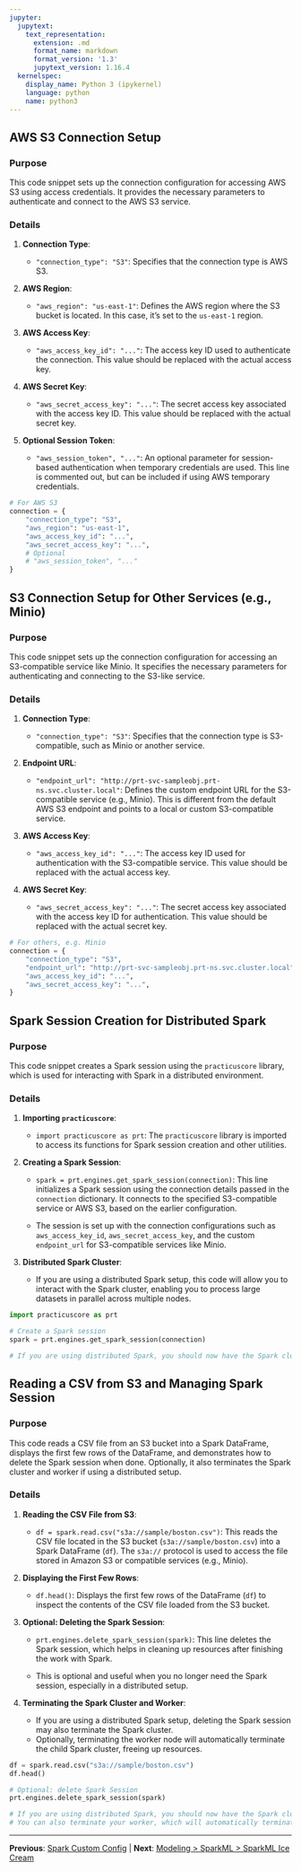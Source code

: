 ```yaml
---
jupyter:
  jupytext:
    text_representation:
      extension: .md
      format_name: markdown
      format_version: '1.3'
      jupytext_version: 1.16.4
  kernelspec:
    display_name: Python 3 (ipykernel)
    language: python
    name: python3
---
```


## AWS S3 Connection Setup

### **Purpose**
This code snippet sets up the connection configuration for accessing AWS S3 using access credentials. It provides the necessary parameters to authenticate and connect to the AWS S3 service.

### **Details**
1. **Connection Type**:
   - `"connection_type": "S3"`: Specifies that the connection type is AWS S3.

2. **AWS Region**:
   - `"aws_region": "us-east-1"`: Defines the AWS region where the S3 bucket is located. In this case, it’s set to the `us-east-1` region.

3. **AWS Access Key**:
   - `"aws_access_key_id": "..."`: The access key ID used to authenticate the connection. This value should be replaced with the actual access key.

4. **AWS Secret Key**:
   - `"aws_secret_access_key": "..."`: The secret access key associated with the access key ID. This value should be replaced with the actual secret key.

5. **Optional Session Token**:
   - `"aws_session_token", "..."`: An optional parameter for session-based authentication when temporary credentials are used. This line is commented out, but can be included if using AWS temporary credentials.

```python
# For AWS S3
connection = {
    "connection_type": "S3",
    "aws_region": "us-east-1",
    "aws_access_key_id": "...",
    "aws_secret_access_key": "...",
    # Optional
    # "aws_session_token", "..."
}
```

## S3 Connection Setup for Other Services (e.g., Minio)

### **Purpose**
This code snippet sets up the connection configuration for accessing an S3-compatible service like Minio. It specifies the necessary parameters for authenticating and connecting to the S3-like service.

### **Details**
1. **Connection Type**:
   - `"connection_type": "S3"`: Specifies that the connection type is S3-compatible, such as Minio or another service.

2. **Endpoint URL**:
   - `"endpoint_url": "http://prt-svc-sampleobj.prt-ns.svc.cluster.local"`: Defines the custom endpoint URL for the S3-compatible service (e.g., Minio). This is different from the default AWS S3 endpoint and points to a local or custom S3-compatible service.

3. **AWS Access Key**:
   - `"aws_access_key_id": "..."`: The access key ID used for authentication with the S3-compatible service. This value should be replaced with the actual access key.

4. **AWS Secret Key**:
   - `"aws_secret_access_key": "..."`: The secret access key associated with the access key ID for authentication. This value should be replaced with the actual secret key.


```python
# For others, e.g. Minio
connection = {
    "connection_type": "S3",
    "endpoint_url": "http://prt-svc-sampleobj.prt-ns.svc.cluster.local",
    "aws_access_key_id": "...",
    "aws_secret_access_key": "...",
}
```

## Spark Session Creation for Distributed Spark

### **Purpose**
This code snippet creates a Spark session using the `practicuscore` library, which is used for interacting with Spark in a distributed environment.

### **Details**
1. **Importing `practicuscore`**:
   - `import practicuscore as prt`: The `practicuscore` library is imported to access its functions for Spark session creation and other utilities.

2. **Creating a Spark Session**:
   - `spark = prt.engines.get_spark_session(connection)`: This line initializes a Spark session using the connection details passed in the `connection` dictionary. It connects to the specified S3-compatible service or AWS S3, based on the earlier configuration.
   
   - The session is set up with the connection configurations such as `aws_access_key_id`, `aws_secret_access_key`, and the custom `endpoint_url` for S3-compatible services like Minio.

3. **Distributed Spark Cluster**:
   - If you are using a distributed Spark setup, this code will allow you to interact with the Spark cluster, enabling you to process large datasets in parallel across multiple nodes.

```python
import practicuscore as prt 

# Create a Spark session
spark = prt.engines.get_spark_session(connection)

# If you are using distributed Spark, you should now have the Spark cluster up & running. 
```

## Reading a CSV from S3 and Managing Spark Session

### **Purpose**
This code reads a CSV file from an S3 bucket into a Spark DataFrame, displays the first few rows of the DataFrame, and demonstrates how to delete the Spark session when done. Optionally, it also terminates the Spark cluster and worker if using a distributed setup.

### **Details**

1. **Reading the CSV File from S3**:
   - `df = spark.read.csv("s3a://sample/boston.csv")`: This reads the CSV file located in the S3 bucket (`s3a://sample/boston.csv`) into a Spark DataFrame (`df`). The `s3a://` protocol is used to access the file stored in Amazon S3 or compatible services (e.g., Minio).
   
2. **Displaying the First Few Rows**:
   - `df.head()`: Displays the first few rows of the DataFrame (`df`) to inspect the contents of the CSV file loaded from the S3 bucket.

3. **Optional: Deleting the Spark Session**:
   - `prt.engines.delete_spark_session(spark)`: This line deletes the Spark session, which helps in cleaning up resources after finishing the work with Spark.
   
   - This is optional and useful when you no longer need the Spark session, especially in a distributed setup.

4. **Terminating the Spark Cluster and Worker**:
   - If you are using a distributed Spark setup, deleting the Spark session may also terminate the Spark cluster.
   - Optionally, terminating the worker node will automatically terminate the child Spark cluster, freeing up resources.


```python
df = spark.read.csv("s3a://sample/boston.csv")
df.head()
```

```python
# Optional: delete Spark Session 
prt.engines.delete_spark_session(spark)

# If you are using distributed Spark, you should now have the Spark cluster terminated.
# You can also terminate your worker, which will automatically terminate the child Spark Cluster. 
```


---

**Previous**: [Spark Custom Config](spark-custom-config.md) | **Next**: [Modeling > SparkML > SparkML Ice Cream](../../modeling/sparkml/sparkml-ice-cream.md)

